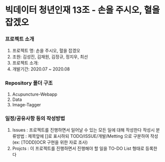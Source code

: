 # 빅데이터 청년인재 13조 - 손을 주시오, 혈을 잡겠오

### 프로젝트 소개
  1. 프로젝트 명: 손을 주시오, 혈을 잡겠오
  2. 조원: 김성진, 김재원, 김정규, 정지우, 최선
  3. 프로젝트 소개:
  4. 개발기간: 2020.07 ~ 2020.08
  
### Repository 폴더 구조
  1. Acupuncture-Webapp
  2. Data
  3. Image-Tagger
  
### 일정/공유사항 등의 작성방법
1. Issues : 프로젝트를 진행하면서 일어날 수 있는 모든 일에 대해 작성한다
작성시 분류방법 : 제목앞에 []로 표시하되 TODO/ISSUE/개발/Metting 으로 구분하여 작성
(ex: [TODD]OCR 구현을 위한 자료 조사)
2. Projcts : 이 프로젝트를 진행하면서 진행해야 할 일을 TO-DO List 형태로 등록한다
